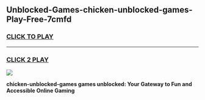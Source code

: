 
## Unblocked-Games-chicken-unblocked-games-Play-Free-7cmfd
<h3>
<a href="https://premium76.site?title=chicken-unblocked-games&ref=17A">CLICK TO PLAY</a></h3>
<hr>

<h3>
<a href="https://premium76.site?title=chicken-unblocked-games&ref=17A">CLICK 2 PLAY</a>
  
</h3>

<a href="https://premium76.site?title=chicken-unblocked-games&ref=17A"><img src="https://clearcache.store/games.png"></a>


**chicken-unblocked-games games unblocked: Your Gateway to Fun and Accessible Online Gaming**
